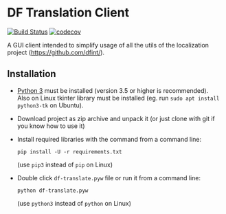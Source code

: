 # DF Translation Client
[![Build Status](https://travis-ci.com/dfint/df-translation-client.svg?branch=master)](https://travis-ci.com/dfint/df-translation-client)
[![codecov](https://codecov.io/gh/dfint/df-translation-client/branch/master/graph/badge.svg)](https://codecov.io/gh/dfrus/df-translation-client)

A GUI client intended to simplify usage of all the utils of the localization project (https://github.com/dfint/).

## Installation

* [Python 3](https://www.python.org) must be installed (version 3.5 or higher is recommended).  
    Also on Linux tkinter library must be installed (eg. run `sudo apt install python3-tk` on Ubuntu).
* Download project as zip archive and unpack it (or just clone with git if you know how to use it)
* Install required libraries with the command from a command line:

    `pip install -U -r requirements.txt`
    
    (use `pip3` instead of `pip` on Linux)

* Double click `df-translate.pyw` file or run it from a command line:
    
    `python df-translate.pyw`
 
    (use `python3` instead of `python` on Linux)
 